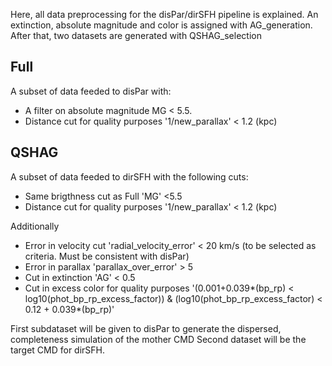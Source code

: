 Here, all data preprocessing for the disPar/dirSFH pipeline is explained.
An extinction, absolute magnitude and color is assigned with AG_generation. 
After that, two datasets are generated with QSHAG_selection

## Full
A subset of data feeded to disPar with:
- A filter on absolute magnitude MG < 5.5.
- Distance cut for quality purposes '1/new_parallax' < 1.2 (kpc)

## QSHAG
A subset of data feeded to dirSFH with the following cuts:
- Same brigthness cut as Full 'MG' <5.5
- Distance cut for quality purposes '1/new_parallax' < 1.2 (kpc)
  
Additionally

- Error in velocity cut 'radial_velocity_error' < 20 km/s (to be selected as criteria. Must be consistent with disPar)
- Error in parallax 'parallax_over_error' > 5
- Cut in extinction 'AG' < 0.5
- Cut in excess color for quality purposes
  '(0.001+0.039*(bp_rp) < log10(phot_bp_rp_excess_factor)) & (log10(phot_bp_rp_excess_factor) < 0.12 + 0.039*(bp_rp)'

First subdataset will be given to disPar to generate the dispersed, completeness simulation of the mother CMD
Second dataset will be the target CMD for dirSFH.
